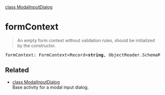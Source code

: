 [class ModalInputDialog](ModalInputDialog.md)

# formContext

> An empty form context without validation rules, should be initialized by the constructor.

<pre class="docgen_signature">formContext: FormContext&lt;Record&lt;<b>string</b>, ObjectReader.SchemaRule&gt;&gt;;</pre>

## Related

- [<!--{ref:class}-->class ModalInputDialog](ModalInputDialog.md) \
    Base activity for a modal input dialog.
